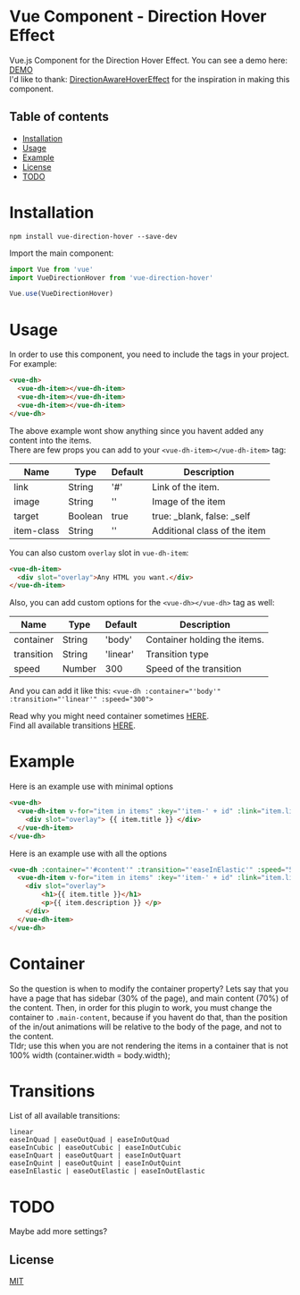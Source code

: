 # Vue Component - Direction Hover Effect

Vue.js Component for the Direction Hover Effect. You can see a demo here: <a href="https://bojanxmk.github.io/vue-direction-hover/demo" target="_blank">DEMO</a> <br/>
I'd like to thank: <a href="https://github.com/codrops/DirectionAwareHoverEffect" target="_blank">DirectionAwareHoverEffect</a> for the inspiration in making this component.

## Table of contents

- [Installation](#installation)
- [Usage](#usage)
- [Example](#example)
- [License](#license)
- [TODO](#todo)

# Installation

```
npm install vue-direction-hover --save-dev
```

Import the main component:

```javascript
import Vue from 'vue'
import VueDirectionHover from 'vue-direction-hover'

Vue.use(VueDirectionHover)
```

# Usage
In order to use this component, you need to include the tags in your project. For example: 
```HTML
<vue-dh>
  <vue-dh-item></vue-dh-item>
  <vue-dh-item></vue-dh-item>
  <vue-dh-item></vue-dh-item>
</vue-dh>
```
The above example wont show anything since you havent added any content into the items. <br/>
There are few props you can add to your `<vue-dh-item></vue-dh-item>` tag:

| Name        | Type          | Default  | Description                  |
| ---         | ---           | ---      | ---                          |
| link        | String        | '#'      | Link of the item.            |
| image       | String        | ''       | Image of the item            |
| target      | Boolean       | true     | true: _blank, false: _self   |
| item-class  | String       | ''      | Additional class of the item |

You can also custom `overlay` slot in `vue-dh-item`:
```HTML
<vue-dh-item>
  <div slot="overlay">Any HTML you want.</div>
</vue-dh-item>
```

Also, you can add custom options for the `<vue-dh></vue-dh>` tag as well:

| Name             | Type          | Default        | Description                   |
| ---              | ---           | ---            | ---                           |
| container        | String        | 'body'         | Container holding the items.  |
| transition       | String        | 'linear'       | Transition type               |
| speed            | Number        | 300            | Speed of the transition       |

And you can add it like this:
`<vue-dh :container="'body'" :transition="'linear'" :speed="300">`

Read why you might need container sometimes [HERE](#container).<br/>
Find all available transitions [HERE](#transitions).

# Example
Here is an example use with minimal options
```html
<vue-dh>
  <vue-dh-item v-for="item in items" :key="'item-' + id" :link="item.link" :image="item.image">
  	<div slot="overlay"> {{ item.title }} </div>
  </vue-dh-item>
</vue-dh>
```

Here is an example use with all the options
```html
<vue-dh :container="'#content'" :transition="'easeInElastic'" :speed="500">
  <vue-dh-item v-for="item in items" :key="'item-' + id" :link="item.link" :image="item.image" :item-class="'additionalClass'">
  	<div slot="overlay">
  		<h1>{{ item.title }}</h1>
  		<p>{{ item.description }} </p>
  	</div>
  </vue-dh-item>
</vue-dh>
```

# Container
So the question is when to modify the container property? Lets say that you have a page that has sidebar (30% of the page), and main content (70%) of the content. Then, in order for this plugin to work, you must change the container to `.main-content`, because if you havent do that, than the position of the in/out animations will be relative to the body of the page, and not to the content. <br/>
Tldr; use this when you are not rendering the items in a container that is not 100% width (container.width = body.width);

# Transitions
List of all available transitions: 
```
linear
easeInQuad | easeOutQuad | easeInOutQuad 
easeInCubic | easeOutCubic | easeInOutCubic 
easeInQuart | easeOutQuart | easeInOutQuart
easeInQuint | easeOutQuint | easeInOutQuint 
easeInElastic | easeOutElastic | easeInOutElastic
```

# TODO
Maybe add more settings?

## License

[MIT](http://opensource.org/licenses/MIT)

